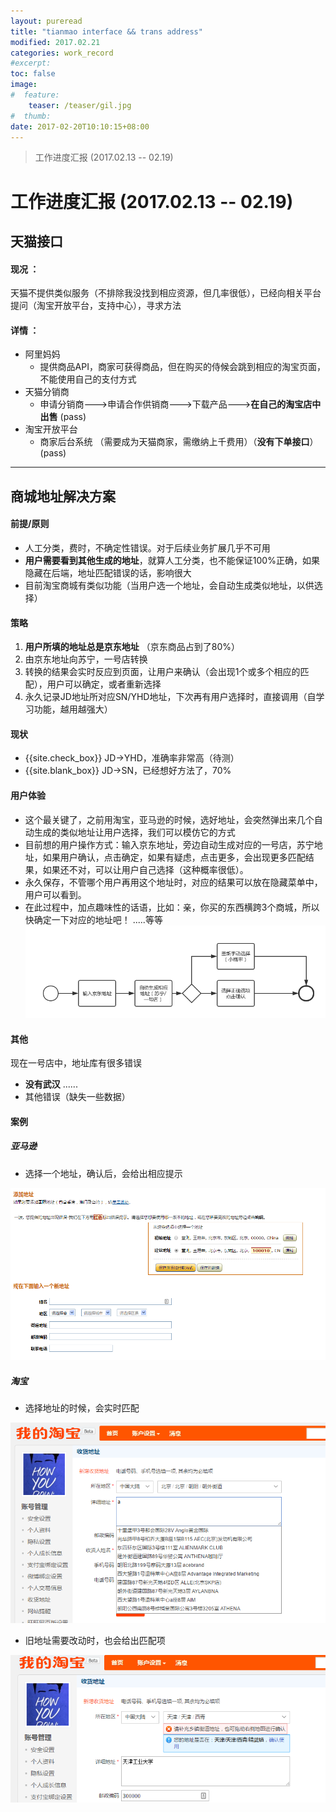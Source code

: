 ```yaml
---
layout: pureread
title: "tianmao interface && trans address"
modified: 2017.02.21
categories: work_record
#excerpt:
toc: false
image:
#  feature:
    teaser: /teaser/gil.jpg
#  thumb:
date: 2017-02-20T10:10:15+08:00
---
```

>工作进度汇报 (2017.02.13 -- 02.19)

# 工作进度汇报 (2017.02.13 -- 02.19)

## 天猫接口

#### 现况 ：
 天猫不提供类似服务（不排除我没找到相应资源，但几率很低），已经向相关平台提问（淘宝开放平台，支持中心），寻求方法
#### 详情 ：
- 阿里妈妈
    - 提供商品API，商家可获得商品，但在购买的侍候会跳到相应的淘宝页面，不能使用自己的支付方式
- 天猫分销商
    - 申请分销商--->申请合作供销商--->下载产品--->**在自己的淘宝店中出售** (pass)
- 淘宝开放平台
    - 商家后台系统 （需要成为天猫商家，需缴纳上千费用）（**没有下单接口**）(pass)


----------


## 商城地址解决方案

#### 前提/原则
- 人工分类，费时，不确定性错误。对于后续业务扩展几乎不可用
- **用户需要看到其他生成的地址**，就算人工分类，也不能保证100%正确，如果隐藏在后端，地址匹配错误的话，影响很大
- 目前淘宝商城有类似功能（当用户选一个地址，会自动生成类似地址，以供选择）


#### 策略
 1. **用户所填的地址总是京东地址** （京东商品占到了80%）
 2. 由京东地址向苏宁，一号店转换
 3. 转换的结果会实时反应到页面，让用户来确认（会出现1个或多个相应的匹配），用户可以确定，或者重新选择
 4. 永久记录JD地址所对应SN/YHD地址，下次再有用户选择时，直接调用（自学习功能，越用越强大）

#### 现状
- {{site.check_box}} JD->YHD，准确率非常高（待测）
- {{site.blank_box}}  JD->SN，已经想好方法了，70%

#### 用户体验
- 这个最关键了，之前用淘宝，亚马逊的时候，选好地址，会突然弹出来几个自动生成的类似地址让用户选择，我们可以模仿它的方式
- 目前想的用户操作方式：输入京东地址，旁边自动生成对应的一号店，苏宁地址，如果用户确认，点击确定，如果有疑虑，点击更多，会出现更多匹配结果，如果还不对，可以让用户自己选择（这种概率很低）。
- 永久保存，不管哪个用户再用这个地址时，对应的结果可以放在隐藏菜单中，用户可以看到。
- 在此过程中，加点趣味性的话语，比如：亲，你买的东西横跨3个商城，所以快确定一下对应的地址吧！ .....等等
![新地址用户体验方式.png](/images/work_log/2017-2-20/%E6%96%B0%E5%9C%B0%E5%9D%80%E7%94%A8%E6%88%B7%E4%BD%93%E9%AA%8C%E6%96%B9%E5%BC%8F.png)



#### 其他
现在一号店中，地址库有很多错误
- **没有武汉** ......
- 其他错误（缺失一些数据）


#### 案例

##### 亚马逊
- 选择一个地址，确认后，会给出相应提示

![亚马逊](/images/work_log/2017-2-20/yamaxun.png)


##### 淘宝
- 选择地址的时候，会实时匹配

![taobao_1](/images/work_log/2017-2-20/taobao_1.png)

- 旧地址需要改动时，也会给出匹配项

![taobao_2](/images/work_log/2017-2-20/taobao_2.png)

















